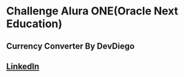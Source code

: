 # Challenge Alura ONE(Oracle Next Education)
## Currency Converter By DevDiego
## [LinkedIn](https://www.linkedin.com/in/diego-hernandez-fwd/)